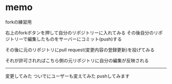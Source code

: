 memo
====

forkの練習用

右上のforkボタンを押して自分のリポジトリーに入れてみる
その後自分のリポジトリーで編集したものをサーバーにコミット(push)する


その後に元のリポジトリにpull request(変更内容の登録更新)を投げてみる


それが許可されればこちら側の元リポジトリに自分の編集が反映される

----
変更してみた
ついでにユーザーも変えてみた
pushしてみます
